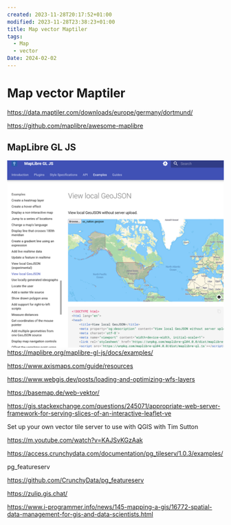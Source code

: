 ```yaml
---
created: 2023-11-28T20:17:52+01:00
modified: 2023-11-28T23:38:23+01:00
title: Map vector Maptiler
tags:
  - Map
  - vector
Date: 2024-02-02
---
```


# Map vector Maptiler 

 
https://data.maptiler.com/downloads/europe/germany/dortmund/

https://github.com/maplibre/awesome-maplibre

## MapLibre GL JS

![](_asset/2023-11-28_Maptiler_image_1.png)
https://maplibre.org/maplibre-gl-js/docs/examples/

https://www.axismaps.com/guide/resources

https://www.webgis.dev/posts/loading-and-optimizing-wfs-layers

https://basemap.de/web-vektor/

https://gis.stackexchange.com/questions/245071/appropriate-web-server-framework-for-serving-slices-of-an-interactive-leaflet-ve

Set up your own vector tile server to use with QGIS with Tim Sutton

https://m.youtube.com/watch?v=KAJSvKGzAak

https://access.crunchydata.com/documentation/pg_tileserv/1.0.3/examples/

pg_featureserv

https://github.com/CrunchyData/pg_featureserv

https://zulip.gis.chat/

https://www.i-programmer.info/news/145-mapping-a-gis/16772-spatial-data-management-for-gis-and-data-scientists.html
